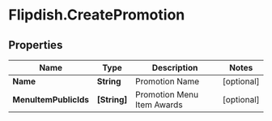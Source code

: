 # Flipdish.CreatePromotion

## Properties

Name | Type | Description | Notes
------------ | ------------- | ------------- | -------------
**Name** | **String** | Promotion Name | [optional] 
**MenuItemPublicIds** | **[String]** | Promotion Menu Item Awards | [optional] 


